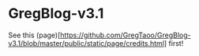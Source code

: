 # GregBlog-v3.1

See this (page)[https://github.com/GregTaoo/GregBlog-v3.1/blob/master/public/static/page/credits.html] first!
